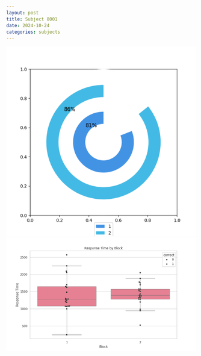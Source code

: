 ```yaml
---
layout: post
title: Subject 8001
date: 2024-10-24
categories: subjects
---
```


![](data/8001/run-6/8001__acc_test.png)
![](data/8001/run-6/8001_rt.png)
